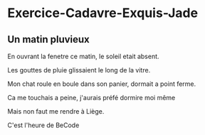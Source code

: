 # Exercice-Cadavre-Exquis-Jade

## Un matin pluvieux

En ouvrant la fenetre ce matin, le soleil etait absent.  

Les gouttes de pluie glissaient le long de la vitre. 

Mon chat roule en boule dans son panier, dormait a point ferme.

Ca me touchais a peine, j'aurais préfé dormire moi même

Mais non faut me rendre à Liège.

C'est l'heure de BeCode
